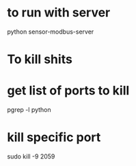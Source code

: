 # to run with server
python sensor-modbus-server


# 
# To kill shits
#

# get list of ports to kill
pgrep -l python

# kill specific port
sudo kill -9 2059